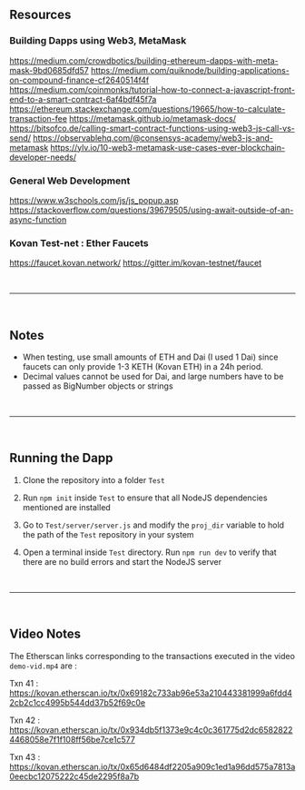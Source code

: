 ## Resources

### Building Dapps using Web3, MetaMask

https://medium.com/crowdbotics/building-ethereum-dapps-with-meta-mask-9bd0685dfd57
https://medium.com/quiknode/building-applications-on-compound-finance-cf2640514f4f
https://medium.com/coinmonks/tutorial-how-to-connect-a-javascript-front-end-to-a-smart-contract-6af4bdf45f7a
https://ethereum.stackexchange.com/questions/19665/how-to-calculate-transaction-fee
https://metamask.github.io/metamask-docs/
https://bitsofco.de/calling-smart-contract-functions-using-web3-js-call-vs-send/
https://observablehq.com/@consensys-academy/web3-js-and-metamask
https://ylv.io/10-web3-metamask-use-cases-ever-blockchain-developer-needs/

### General Web Development

https://www.w3schools.com/js/js_popup.asp
https://stackoverflow.com/questions/39679505/using-await-outside-of-an-async-function

### Kovan Test-net : Ether Faucets

https://faucet.kovan.network/
https://gitter.im/kovan-testnet/faucet

<br>

--------------------------------------------------------------------------------------------------

<br>

## Notes

* When testing, use small amounts of ETH and Dai (I used 1 Dai) since faucets can only provide 1-3 KETH (Kovan ETH) in a 24h period.
* Decimal values cannot be used for Dai, and large numbers have to be passed as BigNumber objects or strings

<br>

--------------------------------------------------------------------------------------------------

<br>

## Running the Dapp

1. Clone the repository into a folder `Test`

2. Run `npm init` inside `Test` to ensure that all NodeJS dependencies mentioned are installed

3. Go to `Test/server/server.js` and modify the `proj_dir` variable to hold the path of the `Test` repository in your system

4. Open a terminal inside `Test` directory. Run `npm run dev` to verify that there are no build errors and start the NodeJS server

<br>

--------------------------------------------------------------------------------------------------

<br>

## Video Notes

The Etherscan links corresponding to the transactions executed in the video `demo-vid.mp4` are :

Txn 41 : https://kovan.etherscan.io/tx/0x69182c733ab96e53a210443381999a6fdd42cb2c1cc4995b544dd37b52f69c0e

Txn 42 : https://kovan.etherscan.io/tx/0x934db5f1373e9c4c0c361775d2dc65828224468058e7f1f108ff56be7ce1c577

Txn 43 : https://kovan.etherscan.io/tx/0x65d6484df2205a909c1ed1a96dd575a7813a0eecbc12075222c45de2295f8a7b

